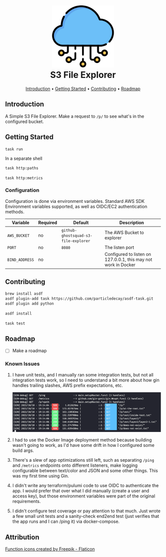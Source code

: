 <h1 align="center">
  <br>
  <a href="http://github.com/ghostsquad/s3-file-explorer"><img src="./docs/assets/cloud-service.png" alt="github.com/ghostsquad/s3-file-explorer" width="200px" /></a>
  <br>
  S3 File Explorer
  <br>
</h1>

<p align="center">
  <a href="#introduction">Introduction</a> •
  <a href="#getting-started">Getting Started</a> •
  <a href="#contributing">Contributing</a> •
  <a href="#roadmap">Roadmap</a>
</p>

## Introduction

A Simple S3 File Explorer. Make a request to `/p/` to see what's in the configured bucket.

## Getting Started

```shell
task run
```

In a separate shell

```shell
task http:paths

task http:metrics
```

### Configuration

Configuration is done via environment variables. Standard AWS SDK Environment variables supported, as well as OIDC/EC2 authentication methods.

| Variable       | Required | Default                              | Description                                                    |
|----------------|----------|--------------------------------------|----------------------------------------------------------------|
| `AWS_BUCKET`   | no       | `github-ghostsquad-s3-file-explorer` | The AWS Bucket to explorer                                     |
| `PORT`         | no       | `8080`                               | The listen port                                                |
| `BIND_ADDRESS` | no       |                                      | Configured to listen on 127.0.0.1, this may not work in Docker |

## Contributing

```shell
brew install asdf
asdf plugin-add task https://github.com/particledecay/asdf-task.git
asdf plugin add python

asdf install

task test
```

## Roadmap

- [ ] Make a roadmap

### Known Issues

1. I have unit tests, and I manually ran some integration tests, but not all integration tests work, so I need to understand a bit more about how gin handles trailing slashes, AWS prefix expectations, etc.

    ![integration test results](./docs/assets/integration-test-results.png)

2. I had to use the Docker Image deployment method because building wasn't going to work, as I'd have some drift in how I configured some build args.
3. There's a slew of app optimizations still left, such as separating `/ping` and `/metrics` endpoints onto different listeners, make logging configurable between text/color and JSON and some other things. This was my first time using Gin.
4. I didn't write any terraform/pulumi code to use OIDC to authenticate the app. I would prefer that over what I did manually (create a user and access key), but those environment variables were part of the original requirements.
5. I didn't configure test coverage or pay attention to that much. Just wrote a few small unit tests and a sanity-check end2end test (just verifies that the app runs and I can /ping it) via docker-compose.

## Attribution

<a href="https://www.flaticon.com/free-icons/function" title="function icons">Function icons created by Freepik - Flaticon</a>